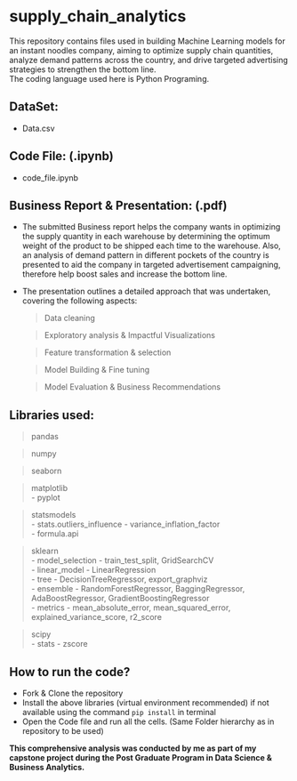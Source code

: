 # supply_chain_analytics
This repository contains files used in building Machine Learning models for an instant noodles company, aiming to optimize supply chain quantities, analyze demand patterns across the country, and drive targeted advertising strategies to strengthen the bottom line.<br>
The coding language used here is Python Programing.

## DataSet:
- Data.csv

## Code File: (.ipynb)
- code_file.ipynb

## Business Report & Presentation: (.pdf)
- The submitted Business report helps the company wants in optimizing the supply quantity in each warehouse by determining the optimum weight of the product to be shipped each time to the warehouse. Also, an analysis of demand pattern in different pockets of the country is presented to aid the company in targeted advertisement campaigning, therefore help boost sales and increase the bottom line.<br>

- The presentation outlines a detailed approach that was undertaken, covering the following aspects:<br>
  > Data cleaning <br>
  
  > Exploratory analysis & Impactful Visualizations <br>
  
  > Feature transformation & selection<br>
  
  > Model Building & Fine tuning <br>
  
  > Model Evaluation & Business Recommendations

## Libraries used:
  > pandas<br>

  > numpy<br>

  > seaborn<br>

  > matplotlib<br>
    - pyplot<br>
    
  > statsmodels<br>
    - stats.outliers_influence - variance_inflation_factor<br>
    - formula.api
  
  > sklearn<br>
    - model_selection - train_test_split, GridSearchCV<br>
    - linear_model - LinearRegression<br>
    - tree - DecisionTreeRegressor, export_graphviz<br>
    - ensemble - RandomForestRegressor, BaggingRegressor, AdaBoostRegressor, GradientBoostingRegressor<br>
    - metrics - mean_absolute_error, mean_squared_error, explained_variance_score, r2_score<br>

  > scipy<br>
    - stats - zscore<br>

## How to run the code?
- Fork & Clone the repository
- Install the above libraries (virtual environment recommended) if not available using the command `pip install` in terminal
- Open the Code file and run all the cells. (Same Folder hierarchy as in repository to be used)


**This comprehensive analysis was conducted by me as part of my capstone project during the Post Graduate Program in Data Science & Business Analytics.**

